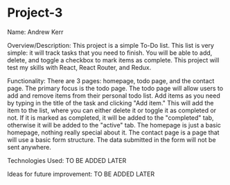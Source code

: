 # Project-3

Name: Andrew Kerr

Overview/Description: This project is a simple To-Do list. This list is very simple: it will track tasks that you need to 
finish. You will be able to add, delete, and toggle a checkbox to mark items as complete. This project will test my skills with React,
React Router, and Redux.

Functionality: There are 3 pages: homepage, todo page, and the contact page. The primary focus is the todo page. The todo page will allow users to add and remove items from their personal todo list. Add items as you need by typing in the title of the task and clicking "Add item." This will add the item to the list, where you can either delete it or toggle it as completed or not. If it is marked as completed, it will be added to the "completed" tab, otherwise it will be added to the "active" tab. The homepage is just a basic homepage, nothing really special about it. The contact page is a page that will use a basic form structure. The data submitted in the form will not be sent anywhere.

Technologies Used: TO BE ADDED LATER

Ideas for future improvement: TO BE ADDED LATER

